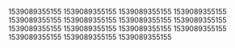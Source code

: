 1539089355155
1539089355155
1539089355155
1539089355155
1539089355155
1539089355155
1539089355155
1539089355155
1539089355155
1539089355155
1539089355155
1539089355155
1539089355155
1539089355155
1539089355155